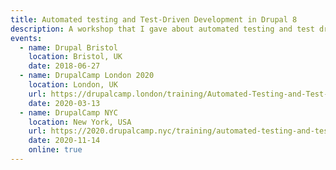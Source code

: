 ```yaml
---
title: Automated testing and Test-Driven Development in Drupal 8
description: A workshop that I gave about automated testing and test driven development in Drupal 8.
events:
  - name: Drupal Bristol
    location: Bristol, UK
    date: 2018-06-27
  - name: DrupalCamp London 2020
    location: London, UK
    url: https://drupalcamp.london/training/Automated-Testing-and-Test-Driven-Development-in-Drupal-8
    date: 2020-03-13
  - name: DrupalCamp NYC
    location: New York, USA
    url: https://2020.drupalcamp.nyc/training/automated-testing-and-test-driven-development-drupal-8
    date: 2020-11-14
    online: true
---
```

